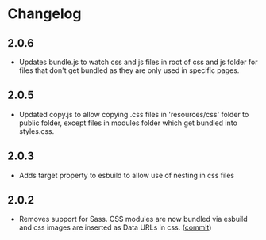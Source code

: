 # Changelog

## 2.0.6

* Updates bundle.js to watch css and js files in root of css and js folder for files that don't get bundled as they are only used in specific pages.

## 2.0.5

* Updated copy.js to allow copying .css files in 'resources/css' folder to public folder, except files in modules folder which get bundled into styles.css.

## 2.0.3

* Adds target property to esbuild to allow use of nesting in css files

## 2.0.2

* Removes support for Sass. CSS modules are now bundled via esbuild and css images are inserted as Data URLs in css. ([commit](https://github.com/smohadjer/build/commit/a0963cc0f3d6b1b3954d75da089abe53d28ce330))
